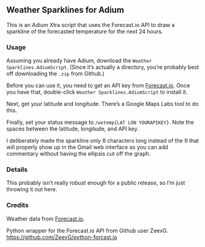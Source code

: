 ## Weather Sparklines for Adium

This is an Adium Xtra script that uses the Forecast.io API to draw a sparkline of the forecasted temperature for the next 24 hours.

### Usage

Assuming you already have Adium, download the `Weather Sparklines.AdiumScript`. (Since it’s actually a directory, you’re probably best off downloading the `.zip` from Github.)

Before you can use it, you need to get an API key from [Forecast.io](https://developer.forecast.io/). Once you have that, double-click `Weather Sparklines.AdiumScript` to install it.

Next, get your latitude and longitude. There’s a Google Maps Labs tool to do this.

Finally, set your status message to `/wxtemp{LAT LON YOURAPIKEY}`. Note the spaces between the latitude, longitude, and API key.

I deliberately made the sparkline only 8 characters long instead of the 9 that will properly show up in the Gmail web interface so you can add commentary without having the ellipsis cut off the graph.

### Details

This probably isn’t really robust enough for a public release, so I’m just throwing it out here. 

### Credits

Weather data from [Forecast.io](http://forecast.io).

Python wrapper for the Forecast.io API from Github user ZeevG. https://github.com/ZeevG/python-forcast.io